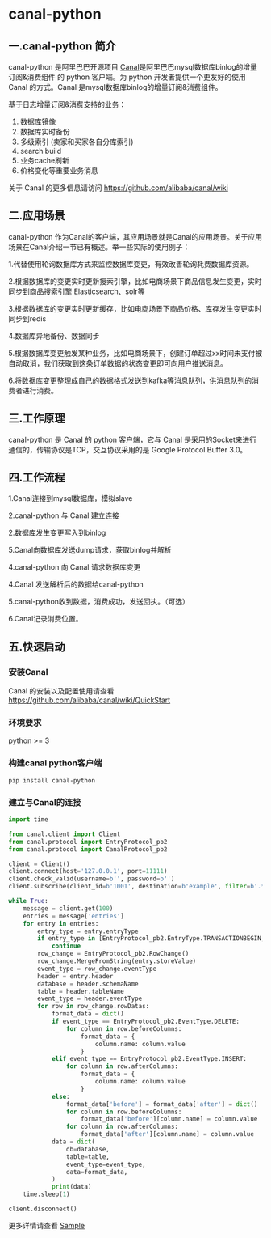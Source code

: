 # canal-python

## 一.canal-python 简介

canal-python 是阿里巴巴开源项目 [Canal](https://github.com/alibaba/canal)是阿里巴巴mysql数据库binlog的增量订阅&消费组件 的 python 客户端。为 python 开发者提供一个更友好的使用 Canal 的方式。Canal 是mysql数据库binlog的增量订阅&消费组件。

基于日志增量订阅&消费支持的业务：

1. 数据库镜像
2. 数据库实时备份
3. 多级索引 (卖家和买家各自分库索引)
4. search build
5. 业务cache刷新
6. 价格变化等重要业务消息

关于 Canal 的更多信息请访问 https://github.com/alibaba/canal/wiki

## 二.应用场景

canal-python 作为Canal的客户端，其应用场景就是Canal的应用场景。关于应用场景在Canal介绍一节已有概述。举一些实际的使用例子：

1.代替使用轮询数据库方式来监控数据库变更，有效改善轮询耗费数据库资源。

2.根据数据库的变更实时更新搜索引擎，比如电商场景下商品信息发生变更，实时同步到商品搜索引擎 Elasticsearch、solr等

3.根据数据库的变更实时更新缓存，比如电商场景下商品价格、库存发生变更实时同步到redis

4.数据库异地备份、数据同步

5.根据数据库变更触发某种业务，比如电商场景下，创建订单超过xx时间未支付被自动取消，我们获取到这条订单数据的状态变更即可向用户推送消息。

6.将数据库变更整理成自己的数据格式发送到kafka等消息队列，供消息队列的消费者进行消费。

## 三.工作原理

canal-python  是 Canal 的 python 客户端，它与 Canal 是采用的Socket来进行通信的，传输协议是TCP，交互协议采用的是 Google Protocol Buffer 3.0。

## 四.工作流程

1.Canal连接到mysql数据库，模拟slave

2.canal-python 与 Canal 建立连接

2.数据库发生变更写入到binlog

5.Canal向数据库发送dump请求，获取binlog并解析

4.canal-python 向 Canal 请求数据库变更

4.Canal 发送解析后的数据给canal-python

5.canal-python收到数据，消费成功，发送回执。（可选）

6.Canal记录消费位置。

## 五.快速启动

### 安装Canal

Canal 的安装以及配置使用请查看 https://github.com/alibaba/canal/wiki/QuickStart

### 环境要求
python >= 3

### 构建canal python客户端

````shell
pip install canal-python
````

### 建立与Canal的连接
````python
import time

from canal.client import Client
from canal.protocol import EntryProtocol_pb2
from canal.protocol import CanalProtocol_pb2

client = Client()
client.connect(host='127.0.0.1', port=11111)
client.check_valid(username=b'', password=b'')
client.subscribe(client_id=b'1001', destination=b'example', filter=b'.*\\..*')

while True:
    message = client.get(100)
    entries = message['entries']
    for entry in entries:
        entry_type = entry.entryType
        if entry_type in [EntryProtocol_pb2.EntryType.TRANSACTIONBEGIN, EntryProtocol_pb2.EntryType.TRANSACTIONEND]:
            continue
        row_change = EntryProtocol_pb2.RowChange()
        row_change.MergeFromString(entry.storeValue)
        event_type = row_change.eventType
        header = entry.header
        database = header.schemaName
        table = header.tableName
        event_type = header.eventType
        for row in row_change.rowDatas:
            format_data = dict()
            if event_type == EntryProtocol_pb2.EventType.DELETE:
                for column in row.beforeColumns:
                    format_data = {
                        column.name: column.value
                    }
            elif event_type == EntryProtocol_pb2.EventType.INSERT:
                for column in row.afterColumns:
                    format_data = {
                        column.name: column.value
                    }
            else:
                format_data['before'] = format_data['after'] = dict()
                for column in row.beforeColumns:
                    format_data['before'][column.name] = column.value
                for column in row.afterColumns:
                    format_data['after'][column.name] = column.value
            data = dict(
                db=database,
                table=table,
                event_type=event_type,
                data=format_data,
            )
            print(data)
    time.sleep(1)

client.disconnect()
````

更多详情请查看 [Sample](https://github.com/haozi3156666/canal-python/blob/master/example.py)

